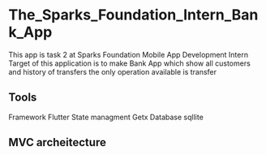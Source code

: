 # The_Sparks_Foundation_Intern_Bank_App
This app is task 2 at Sparks Foundation Mobile App Development Intern
Target of this application is to make Bank App which show all customers and history of transfers the only operation available is transfer
## Tools
Framework Flutter
State managment Getx
Database sqllite

## MVC archeitecture


